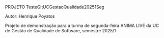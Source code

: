 PROJETO TesteGitUCGestaoQualidade20251Seg

Autor: Henrique Poyatos

Projeto de demonstração para a turma de segunda-feira ANIMA LIVE
da UC de Gestão de Qualidade de Software, semestre 2025/1